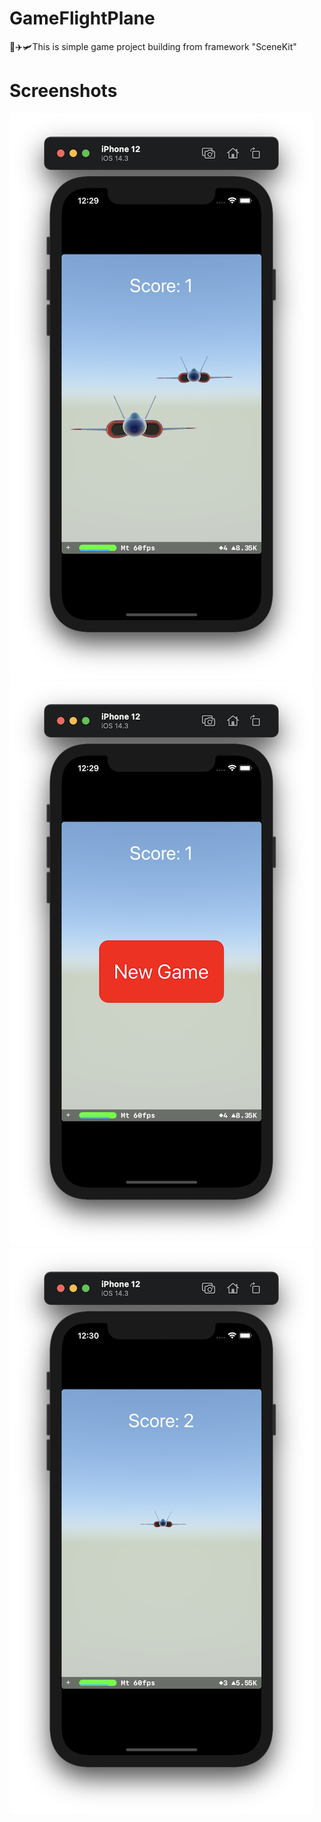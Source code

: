 # GameFlightPlane
🚀✈️🛩This is simple game project building from framework "SceneKit"

# Screenshots
![](https://github.com/IsaikinSergei/GameFlightPlane/blob/master/GameFlightPlane/Screenshots/Снимок%20экрана%202020-12-31%20в%2000.29.32.png?raw=true)
![](https://github.com/IsaikinSergei/GameFlightPlane/blob/master/GameFlightPlane/Screenshots/Снимок%20экрана%202020-12-31%20в%2000.29.42.png?raw=true)
![](https://github.com/IsaikinSergei/GameFlightPlane/blob/master/GameFlightPlane/Screenshots/Снимок%20экрана%202020-12-31%20в%2000.30.51.png?raw=true)
